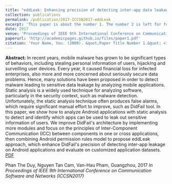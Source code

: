 ```yaml
---
title: "eddLeak: Enhancing precision of detecting inter-app data leakage in Android applications"
collection: publications
permalink: /publication/2017-ICCSN2017-eddLeak
excerpt: 'This paper is about the number 1. The number 2 is left for future work.'
date: 2017
venue: 'Proceedings of IEEE 9th International Conference on Communication Software and Networks (ICCSN2017)'
paperurl: 'http://academicpages.github.io/files/paper1.pdf'
citation: 'Your Name, You. (2009). &quot;Paper Title Number 1.&quot; <i>Journal 1</i>. 1(1).'
---
```

<B>Abstract: </B>
In recent years, mobile malware has grown to be significant types of behaviors, including stealing personal information of users, hijacking and surveilling user devices. Every year, it caused financial loss for infected enterprises, also more and more concerned about seriously secure data problems. Hence, many solutions have been proposed in order to detect malware leading to sensitive data leakage by analyzing mobile applications. Static analysis is a widely used technique for analyzing software, particularly in the security context, such as malware detection. Unfortunately, the static analysis technique often produces false alarms, which require significant manual effort to improve, such as DidFail tool. In this paper, we show how to analyze Android applications with static analysis to detect and identify which apps can be used to leak out sensitive information of users. We improve DidFail's architecture by implementing more modules and focus on the principles of Inter-Component Communication (ICC) between components in one or cross applications, then combining Android permission rules model to propose eddLeak approach, which enhance DidFail's precision of detecting inter-app leakage on Android applications and evaluate on customized application datasets.
<br/>
[PDF](http://academicpages.github.io/files/paper1.pdf)

Phan The Duy, Nguyen Tan Cam, Van-Hau Pham, Guangzhou, 2017 <i>In Proceedings of IEEE 9th International Conference on Communication Software and Networks (ICCSN2017) </i>
